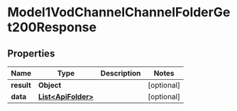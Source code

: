 

# Model1VodChannelChannelFolderGet200Response


## Properties

| Name | Type | Description | Notes |
|------------ | ------------- | ------------- | -------------|
|**result** | **Object** |  |  [optional] |
|**data** | [**List&lt;ApiFolder&gt;**](ApiFolder.md) |  |  [optional] |




